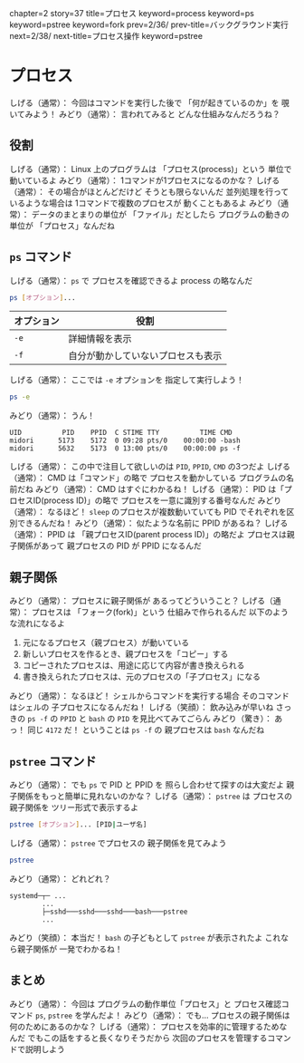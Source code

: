 chapter=2
story=37
title=プロセス
keyword=process
keyword=ps
keyword=pstree
keyword=fork
prev=2/36/
prev-title=バックグラウンド実行
next=2/38/
next-title=プロセス操作
keyword=pstree

# プロセス

しげる（通常）：
  今回はコマンドを実行した後で
  「何が起きているのか」を
  覗いてみよう！
みどり（通常）：
  言われてみると
  どんな仕組みなんだろうね？

## 役割

しげる（通常）：
  Linux 上のプログラムは
  「プロセス(process)」という
  単位で動いているよ
みどり（通常）：
  1コマンドが1プロセスになるのかな？
しげる（通常）：
  その場合がほとんどだけど
  そうとも限らないんだ
  並列処理を行っているような場合は
  1コマンドで複数のプロセスが
  動くこともあるよ
みどり（通常）：
  データのまとまりの単位が
  「ファイル」だとしたら
  プログラムの動きの単位が
  「プロセス」なんだね

## `ps` コマンド

しげる（通常）：
  `ps` で
  プロセスを確認できるよ
  process の略なんだ

```bash
ps [オプション]...
```

オプション | 役割
---------- | ----
`-e`       | 詳細情報を表示
`-f`       | 自分が動かしていないプロセスも表示

しげる（通常）：
  ここでは
  `-e` オプションを
  指定して実行しよう！

```bash
ps -e
```

みどり（通常）：
  うん！

```console
UID          PID    PPID  C STIME TTY          TIME CMD
midori      5173    5172  0 09:28 pts/0    00:00:00 -bash
midori      5632    5173  0 13:00 pts/0    00:00:00 ps -f
```

しげる（通常）：
  この中で注目して欲しいのは
  `PID`, `PPID`, `CMD` の3つだよ
しげる（通常）：
  CMD は「コマンド」の略で
  プロセスを動かしている
  プログラムの名前だね
みどり（通常）：
  CMD はすぐにわかるね！
しげる（通常）：
  PID は「プロセスID(process ID)」の略で
  プロセスを一意に識別する番号なんだ
みどり（通常）：
  なるほど！
  `sleep` のプロセスが複数動いていても
  PID でそれぞれを区別できるんだね！
みどり（通常）：
  似たような名前に PPID があるね？
しげる（通常）：
  PPID は
  「親プロセスID(parent process ID)」の略だよ
  プロセスは親子関係があって
  親プロセスの PID が PPID になるんだ

## 親子関係

みどり（通常）：
  プロセスに親子関係が
  あるってどういうこと？
しげる（通常）：
  プロセスは
  「フォーク(fork)」という
  仕組みで作られるんだ
  以下のような流れになるよ

1. 元になるプロセス（親プロセス）が動いている
2. 新しいプロセスを作るとき、親プロセスを「コピー」する
3. コピーされたプロセスは、用途に応じて内容が書き換えられる
4. 書き換えられたプロセスは、元のプロセスの「子プロセス」になる

みどり（通常）：
  なるほど！
  シェルからコマンドを実行する場合
  そのコマンドはシェルの
  子プロセスになるんだね！
しげる（笑顔）：
  飲み込みが早いね
  さっきの `ps -f` の `PPID` と
  `bash` の `PID` を見比べてみてごらん
みどり（驚き）：
  あっ！
  同じ `4172` だ！
  ということは `ps -f` の
  親プロセスは `bash` なんだね

## `pstree` コマンド

みどり（通常）：
  でも `ps` で PID と PPID を
  照らし合わせて探すのは大変だよ
  親子関係をもっと簡単に見れないのかな？
しげる（通常）：
  `pstree` は
  プロセスの親子関係を
  ツリー形式で表示するよ

```bash
pstree [オプション]... [PID|ユーザ名]
```

しげる（通常）：
  `pstree` でプロセスの
  親子関係を見てみよう

```bash
pstree
```

みどり（通常）：
  どれどれ？

```console
systemd─┬─ ...
        ...
        ├─sshd───sshd───sshd───bash───pstree
        ...
```

みどり（笑顔）：
  本当だ！
  `bash` の子どもとして
  `pstree` が表示されたよ
  これなら親子関係が
  一発でわかるね！

## まとめ

みどり（通常）：
  今回は
  プログラムの動作単位「プロセス」と
  プロセス確認コマンド
  `ps`, `pstree` を学んだよ！
みどり（通常）：
  でも…
  プロセスの親子関係は
  何のためにあるのかな？
しげる（通常）：
  プロセスを効率的に管理するためなんだ
  でもこの話をすると長くなりそうだから
  次回のプロセスを管理するコマンドで説明しよう

